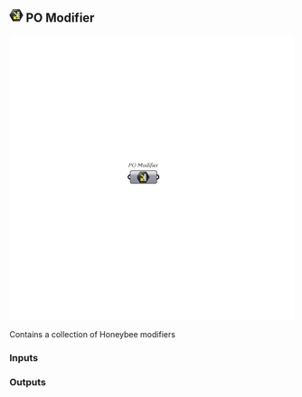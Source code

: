 ## ![PO Modifier](../../images/icons/PO_Modifier.png) PO Modifier

![PO Modifier](../../images/components/PO_Modifier.png)

Contains a collection of Honeybee modifiers

### Inputs

### Outputs
